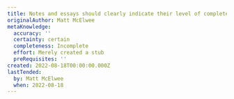 ```yaml
---
title: Notes and essays should clearly indicate their level of completeness
originalAuthor: Matt McElwee
metaKnowledge:
  accuracy: ''
  certainty: certain
  completeness: Incomplete
  effort: Merely created a stub
  preRequisites: ''
created: 2022-08-18T00:00:00.000Z
lastTended:
  by: Matt McElwee
  when: 2022-08-18
---
```

